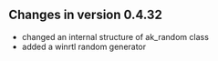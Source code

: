 
Changes in version 0.4.32
-------------------------
  * changed an internal structure of ak_random class
  * added a winrtl random generator
